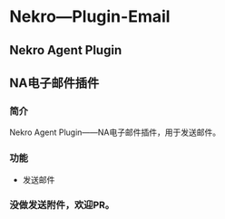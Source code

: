 # Nekro—Plugin-Email
## Nekro Agent Plugin
## NA电子邮件插件
### 简介
Nekro Agent Plugin——NA电子邮件插件，用于发送邮件。
### 功能
- 发送邮件
### 没做发送附件，欢迎PR。